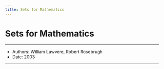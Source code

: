 ```yaml
---
title: Sets for Mathematics
---
```


# Sets for Mathematics

------
- Authors: William Lawvere, Robert Rosebrugh
- Date: 2003
------


